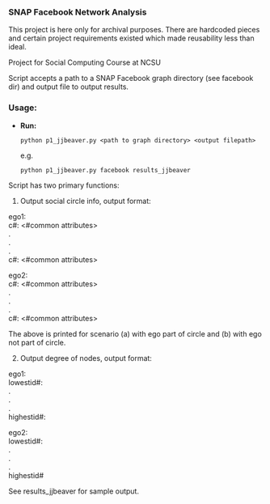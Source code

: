 ### SNAP Facebook Network Analysis

This project is here only for archival purposes. There are hardcoded pieces and certain project
requirements existed which made reusability less than ideal.

Project for Social Computing Course at NCSU

Script accepts a path to a SNAP Facebook graph directory (see facebook dir) and output
file to output results. 

### Usage:
 
- **Run:**

  `python p1_jjbeaver.py <path to graph directory> <output filepath>`

   e.g.

   `python p1_jjbeaver.py facebook results_jjbeaver`


Script has two primary functions:

1) Output social circle info, output format:

ego1:  
c#: <size> <#common attributes>  
.  
.  
.  
c#: <size> <#common attributes>   

ego2:  
c#: <size> <#common attributes>  
.  
.  
.  
c#: <size> <#common attributes>  

The above is printed for scenario (a) with ego part of circle and (b) with ego not part of circle.


2) Output degree of nodes, output format:

ego1:  
lowestid#: <degree>  
.  
.  
.  
highestid#: <degree>   

ego2:  
lowestid#: <degree>  
.  
.  
.  
highestid# <degree>  


See results_jjbeaver for sample output.
